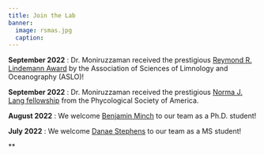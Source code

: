 ```yaml
---
title: Join the Lab
banner:
  image: rsmas.jpg 
  caption:
---
```


<!--more-->
**September 2022** : Dr. Moniruzzaman received the prestigious [Reymond R. Lindemann Award](https://www.aslo.org/aslo-awards/2022-aslo-award-recipients/2022-lindeman-award-recipient/) by the Association of Sciences of Limnology and Oceanography (ASLO)!

**September 2022** : Dr. Moniruzzaman received the prestigious [Norma J. Lang fellowship](https://www.psaalgae.org/norma-j-lang-fellowships) from the Phycological Society of America. 

**August 2022** : We welcome [Benjamin Minch](https://silly-rabanadas-868f73.netlify.app/author/benjamin-minch/) to our team as a Ph.D. student!

**July 2022** : We welcome [Danae Stephens](https://silly-rabanadas-868f73.netlify.app/author/danae-stephens/) to our team as a MS student!

**

